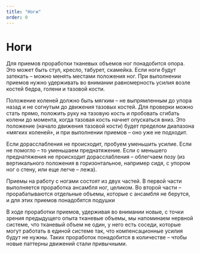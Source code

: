 ```yaml
---
title: "Ноги"
order: 0
---
```


# Ноги

Для приемов проработки тканевых объемов ног понадобится опора. Это может быть стул, кресло, табурет, скамейка. Если ноги будут затекать – можно менять местами положения ног. При выполнении приемов нужно удерживать во внимании равномерность усилия возле костей бедра, голени и тазовой кости.

Положение коленей должно быть мягким – не выпрямленным до упора назад и не согнутым до движения тазовых костей. Для проверки можно стать прямо, положить руку на тазовую кость и пробовать сгибать колени до момента, когда тазовая кость начнет опускаться вниз. Это положение (начало движения тазовой кости) будет пределом диапазона «мягких коленей», и при выполнении приемов – оно уже не подходит.

Если дорасслабления не происходит, пробуем уменьшить усилие. Если не помогло – то уменьшаем преднатяжение. Если с меньшего преднатяжения не происходит дорасслабления – облегчаем позу (из вертикального положения в горизонтальное, например сидя, с упором ног о стену, или еще легче – лежа).

Приемы на работу с ногами состоят из двух частей. В первой части выполняется проработка ансамбля ног, целиком. Во второй части – прорабатываются отдельные объемы, которые с ансамбля не берутся, и для этих приемов понадобятся подушки

В ходе проработки приемов, удерживая во внимании новые, с точки зрения предыдущего опыта тканевые объемы, мы напоминаем нервной системе, что тканевый объем не один, у него есть соседи, которые могут работать в единой системе так, что компенсационные усилия будут не нужны. Таких проработок понадобится в количестве – чтобы новые паттерны движений стали привычными.